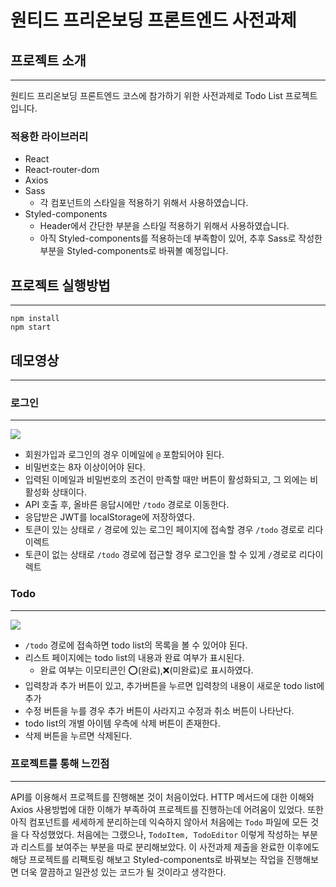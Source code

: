 # 원티드 프리온보딩 프론트엔드 사전과제

## 프로젝트 소개

---

원티드 프리온보딩 프론트엔드 코스에 참가하기 위한 사전과제로 Todo List 프로젝트입니다.

### 적용한 라이브러리

- React
- React-router-dom
- Axios
- Sass
  - 각 컴포넌트의 스타일을 적용하기 위해서 사용하였습니다.
- Styled-components
  - Header에서 간단한 부분을 스타일 적용하기 위해서 사용하였습니다.
  - 아직 Styled-components를 적용하는데 부족함이 있어, 추후 Sass로 작성한 부분을 Styled-components로 바꿔볼 예정입니다.

## 프로젝트 실행방법

---

```
npm install
npm start
```

## 데모영상

---

### 로그인

---

<img src="https://user-images.githubusercontent.com/86041335/186344859-b134c05c-a9d6-4f2d-a213-50221713b7ed.gif">

- 회원가입과 로그인의 경우 이메일에 `@` 포함되어야 된다.
- 비밀번호는 8자 이상이어야 된다.
- 입력된 이메일과 비밀번호의 조건이 만족할 때만 버튼이 활성화되고, 그 외에는 비활성화 상태이다.
- API 호출 후, 올바른 응답시에만 `/todo` 경로로 이동한다.
- 응답받은 JWT를 localStorage에 저장하였다.
- 토큰이 있는 상태로 `/` 경로에 있는 로그인 페이지에 접속할 경우 `/todo` 경로로 리다이렉트
- 토큰이 없는 상태로 `/todo` 경로에 접근할 경우 로그인을 할 수 있게 `/`경로로 리다이렉트

### Todo

---

<img src="https://user-images.githubusercontent.com/86041335/186347550-f3ad09e4-850d-4645-b26e-3e0973f1b66e.gif">

- `/todo` 경로에 접속하면 todo list의 목록을 볼 수 있어야 된다.
- 리스트 페이지에는 todo list의 내용과 완료 여부가 표시된다.
  - 완료 여부는 이모티콘인 ⭕(완료),❌(미완료)로 표시하였다.
- 입력창과 추가 버튼이 있고, 추가버튼을 누르면 입력창의 내용이 새로운 todo list에 추가
- 수정 버튼을 누를 경우 추가 버튼이 사라지고 수정과 취소 버튼이 나타난다.
- todo list의 개별 아이템 우측에 삭제 버튼이 존재한다.
- 삭제 버튼을 누르면 삭제된다.

### 프로젝트를 통해 느낀점

---

API를 이용해서 프로젝트를 진행해본 것이 처음이었다. HTTP 메서드에 대한 이해와 Axios 사용방법에 대한 이해가 부족하여 프로젝트를 진행하는데 어려움이 있었다. 또한 아직 컴포넌트를 세세하게 분리하는데 익숙하지 않아서 처음에는 `Todo` 파일에 모든 것을 다 작성했었다. 처음에는 그랬으나, `TodoItem, TodoEditor` 이렇게 작성하는 부분과 리스트를 보여주는 부분을 따로 분리해보았다. 이 사전과제 제출을 완료한 이후에도 해당 프로젝트를 리팩토링 해보고 Styled-components로 바꿔보는 작업을 진행해보면 더욱 깔끔하고 일관성 있는 코드가 될 것이라고 생각한다.
